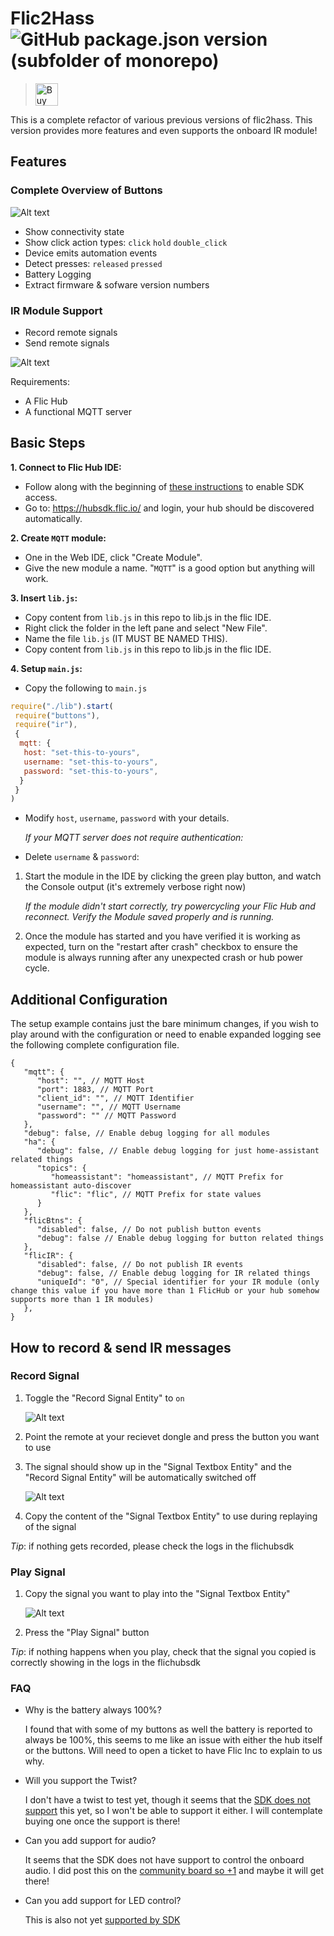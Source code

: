# Flic2Hass ![GitHub package.json version (subfolder of monorepo)](https://img.shields.io/github/package-json/v/asosnovsky/flic2hass)


> <a href='https://ko-fi.com/J3J8C4RB7' target='_blank'><img height='36' style='border:0px;height:36px;' src='https://cdn.ko-fi.com/cdn/kofi1.png?v=3' border='0' alt='Buy Me a Coffee at ko-fi.com' /></a>

This is a complete refactor of various previous versions of flic2hass. This version provides more features and even supports the onboard IR module!

## Features

### Complete Overview of Buttons

![Alt text](images/button-eg.png)

* Show connectivity state
* Show click action types: `click` `hold` `double_click`
* Device emits automation events
* Detect presses: `released` `pressed`
* Battery Logging
* Extract firmware & sofware version numbers

### IR Module Support

* Record remote signals
* Send remote signals

![Alt text](images/ir-eg.png)

Requirements:

* A Flic Hub
* A functional MQTT server

## Basic Steps

**1. Connect to Flic Hub IDE:**

* Follow along with the beginning of [these instructions](https://hubsdk.flic.io/static/tutorial/) to enable SDK access.
* Go to: <https://hubsdk.flic.io/> and login, your hub should be discovered automatically.

**2. Create `MQTT` module:**

* One in the Web IDE, click "Create Module".
* Give the new module a name. "`MQTT`" is a good option but anything will work.

**3. Insert `lib.js`:**

* Copy content from `lib.js` in this repo to lib.js in the flic IDE.
* Right click the folder in the left pane and select "New File".
* Name the file `lib.js` (IT MUST BE NAMED THIS).
* Copy content from `lib.js` in this repo to lib.js in the flic IDE.

**4. Setup `main.js`:**

* Copy the following to `main.js`

```js
require("./lib").start(
 require("buttons"),
 require("ir"),
 {
  mqtt: {
   host: "set-this-to-yours",
   username: "set-this-to-yours",
   password: "set-this-to-yours",
  }
 }
)
```

* Modify `host`, `username`, `password` with your details.

   *If your MQTT server does not require authentication:*

* Delete `username` & `password`:

1. Start the module in the IDE by clicking the green play button, and watch the Console output (it's extremely verbose right now)

   *If the module didn't start correctly, try powercycling your Flic Hub and reconnect. Verify the Module saved properly and is running.*

2. Once the module has started and you have verified it is working as expected, turn on the "restart after crash" checkbox to ensure the module is always running after any unexpected crash or hub power cycle.

## Additional Configuration

The setup example contains just the bare minimum changes, if you wish to play around with the configuration or need to enable expanded logging see the following complete configuration file.

```jsonc
{
   "mqtt": {
      "host": "", // MQTT Host
      "port": 1883, // MQTT Port
      "client_id": "", // MQTT Identifier
      "username": "", // MQTT Username
      "password": "" // MQTT Password
   },
   "debug": false, // Enable debug logging for all modules
   "ha": {
      "debug": false, // Enable debug logging for just home-assistant related things
      "topics": {
         "homeassistant": "homeassistant", // MQTT Prefix for homeassistant auto-discover
         "flic": "flic", // MQTT Prefix for state values
      }
   },
   "flicBtns": { 
      "disabled": false, // Do not publish button events
      "debug": false // Enable debug logging for button related things
   },
   "flicIR": { 
      "disabled": false, // Do not publish IR events
      "debug": false, // Enable debug logging for IR related things
      "uniqueId": "0", // Special identifier for your IR module (only change this value if you have more than 1 FlicHub or your hub somehow supports more than 1 IR modules)
   },
}
```

## How to record & send IR messages

### Record Signal

1. Toggle the "Record Signal Entity" to `on`

   ![Alt text](images/ir-on.png)

2. Point the remote at your recievet dongle and press the button you want to use

3. The signal should show up in the "Signal Textbox Entity" and the "Record Signal Entity" will be automatically switched off

   ![Alt text](images/ir-recorded.png)

4. Copy the content of the "Signal Textbox Entity" to use during replaying of the signal

*Tip*: if nothing gets recorded, please check the logs in the flichubsdk

### Play Signal

1. Copy the signal you want to play into the "Signal Textbox Entity"

   ![Alt text](images/ir-recorded.png)

2. Press the "Play Signal" button

*Tip*: if nothing happens when you play, check that the signal you copied is correctly showing in the logs in the flichubsdk

### FAQ

* Why is the battery always 100%?

   I found that with some of my buttons as well the battery is reported to always be 100%, this seems to me like an issue with either the hub itself or the buttons. Will need to open a ticket to have Flic Inc to explain to us why.

* Will you support the Twist?

   I don't have a twist to test yet, though it seems that the [SDK does not support](https://community.flic.io/topic/18319/update-sdk-to-use-the-flictwist/15?_=1698935936114&lang=en-US) this yet, so I won't be able to support it either. I will contemplate buying one once the support is there!

* Can you add support for audio?

   It seems that the SDK does not have support to control the onboard audio. I did post this on the [community board so +1](https://community.flic.io/topic/18350/add-support-for-playing-sounds) and maybe it will get there!

* Can you add support for LED control?

   This is also not yet [supported by SDK](https://community.flic.io/topic/18197/flic-button-led-control/3)
